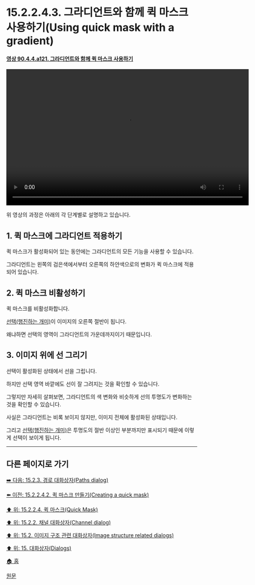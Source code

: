 # 15.2.2.4.3. 그라디언트와 함께 퀵 마스크 사용하기(Using quick mask with a gradient)

<a id="90-04-04-a121"></a>

#### [영상 90.4.4.a121. 그라디언트와 함께 퀵 마스크 사용하기](./90-04-0004-channels.md#90-04-04-a121)
<video controls="controls" width="640" height="360" src="https://github.com/wonder13662/gimp/assets/15767104/0213d127-9f99-4600-96c2-7568f4849145"></video>

위 영상의 과정은 아래의 각 단계별로 설명하고 있습니다.

<a id="15-02-02-04-03-s1"></a>

## 1. 퀵 마스크에 그라디언트 적용하기
퀵 마스크가 활성화되어 있는 동안에는 그라디언트의 모든 기능을 사용할 수 있습니다.

그라디언트는 왼쪽의 검은색에서부터 오른쪽의 하얀색으로의 변화가 퀵 마스크에 적용되어 있습니다.

<a id="15-02-02-04-03-s2"></a>

## 2. 퀵 마스크 비활성하기
퀵 마스크를 비활성화합니다.

[선택(행진하는 개미)](./19-glossaryx-marching_ants.md)이 이미지의 오른쪽 절반이 됩니다.

왜냐하면 선택의 영역이 그라디언트의 가운데까지이기 때문입니다.

<a id="15-02-02-04-03-s3"></a>

## 3. 이미지 위에 선 그리기
선택이 활성화된 상태에서 선을 그립니다.

하지만 선택 영역 바깥에도 선이 잘 그려지는 것을 확인할 수 있습니다.

그렇지만 자세히 살펴보면, 그라디언트의 색 변화와 비슷하게 선의 투명도가 변화하는 것을 확인할 수 있습니다.

사실은 그라디언트는 비록 보이지 않지만, 이미지 전체에 활성화된 상태입니다.

그리고 [선택(행진하는 개미)](./19-glossaryx-marching_ants.md)은 투명도의 절반 이상인 부분까지만 표시되기 때문에 이렇게 선택이 보이게 됩니다.

***

## 다른 페이지로 가기

[➡️ 다음: 15.2.3. 경로 대화상자(Paths dialog)](./15-02-03-00-paths-dialog.md)

[⬅️ 이전: 15.2.2.4.2. 퀵 마스크 만들기(Creating a quick mask)](./15-02-02-04-02-creating_a_quick_mask.md)

[⬆️ 위: 15.2.2.4. 퀵 마스크(Quick Mask)](./15-02-02-04-00-quick_mask.md)

[⬆️ 위: 15.2.2. 채널 대화상자(Channel dialog)](./15-02-02-00-channel_dialog.md)

[⬆️ 위: 15.2. 이미지 구조 관련 대화상자(Image structure related dialogs)](./15-02-00-image-structure-related-dialogs.md)

[⬆️ 위: 15. 대화상자(Dialogs)](./15-00-dialogs.md)

[🏠 홈](./00-home.md)

[원문](https://docs.gimp.org/2.10/ko/gimp-channel-dialog.html#idm18204)